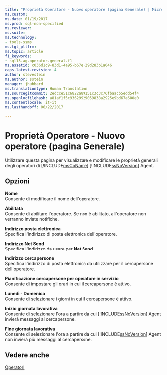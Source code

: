 ```yaml
---
title: "Proprietà Operatore - Nuovo operatore (pagina Generale) | Microsoft Docs"
ms.custom: 
ms.date: 01/19/2017
ms.prod: sql-non-specified
ms.reviewer: 
ms.suite: 
ms.technology:
- tools-ssms
ms.tgt_pltfrm: 
ms.topic: article
f1_keywords:
- sql13.ag.operator.general.f1
ms.assetid: c036d1c9-83d1-4a95-b67e-29d283b1a046
caps.latest.revision: 4
author: stevestein
ms.author: sstein
manager: jhubbard
ms.translationtype: Human Translation
ms.sourcegitcommit: 2edcce51c6822a89151c3c3c76fbaacb5edd54f4
ms.openlocfilehash: a81af1f5c93629929059838a2925e9bd67a600e0
ms.contentlocale: it-it
ms.lasthandoff: 06/22/2017

---
```

# <a name="operator-properties---new-operator-general-page"></a>Proprietà Operatore - Nuovo operatore (pagina Generale)
Utilizzare questa pagina per visualizzare e modificare le proprietà generali degli operatori di [!INCLUDE[msCoName](../../includes/msconame_md.md)] [!INCLUDE[ssNoVersion](../../includes/ssnoversion_md.md)] Agent.  
  
## <a name="options"></a>Opzioni  
**Nome**  
Consente di modificare il nome dell'operatore.  
  
**Abilitata**  
Consente di abilitare l'operatore. Se non è abilitato, all'operatore non verranno inviate notifiche.  
  
**Indirizzo posta elettronica**  
Specifica l'indirizzo di posta elettronica dell'operatore.  
  
**Indirizzo Net Send**  
Specifica l'indirizzo da usare per **Net Send**.  
  
**Indirizzo cercapersone**  
Specifica l'indirizzo di posta elettronica da utilizzare per il cercapersone dell'operatore.  
  
**Pianificazione cercapersone per operatore in servizio**  
Consente di impostare gli orari in cui il cercapersone è attivo.  
  
**Lunedì - Domenica**  
Consente di selezionare i giorni in cui il cercapersone è attivo.  
  
**Inizio giornata lavorativa**  
Consente di selezionare l'ora a partire da cui [!INCLUDE[ssNoVersion](../../includes/ssnoversion_md.md)] Agent invierà messaggi al cercapersone.  
  
**Fine giornata lavorativa**  
Consente di selezionare l'ora a partire da cui [!INCLUDE[ssNoVersion](../../includes/ssnoversion_md.md)] Agent non invierà più messaggi al cercapersone.  
  
## <a name="see-also"></a>Vedere anche  
[Operatori](../../ssms/agent/operators.md)  
  

